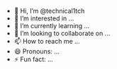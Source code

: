 - 👋 Hi, I’m @technical1tch
- 👀 I’m interested in ...
- 🌱 I’m currently learning ...
- 💞️ I’m looking to collaborate on ...
- 📫 How to reach me ...
- 😄 Pronouns: ...
- ⚡ Fun fact: ...

<!---
technical1tch/technical1tch is a ✨ special ✨ repository because its `README.md` (this file) appears on your GitHub profile.
You can click the Preview link to take a look at your changes.
--->
